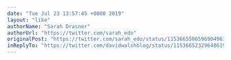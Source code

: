 ```yaml
---
date: "Tue Jul 23 13:57:45 +0000 2019"
layout: "like"
authorName: "Sarah Drasner"
authorUrl: "https://twitter.com/sarah_edo"
originalPost: "https://twitter.com/sarah_edo/status/1153665506596904963"
inReplyTo: "https://twitter.com/davidwalshblog/status/1153665232964861959"
---
```

